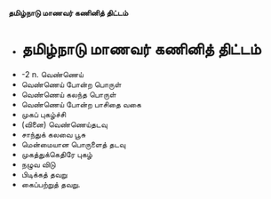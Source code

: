 **தமிழ்நாடு மாணவர் கணினித் திட்டம்**
- # தமிழ்நாடு மாணவர் கணினித் திட்டம்
- -2 n. வெண்ணெய்
- வெண்ணெய் போன்ற பொருள்
- வெண்ணெய் கலந்த பொருள்
- வெண்ணெய் போன்ற பாசிதை வகை
- முகப் புகழ்ச்சி
- (வினை) வெண்ணெய்தடவு
- சாந்துக் கலவை பூசு
- மென்மையான பொருளைத் தடவு
- முகத்துக்கெதிரே புகழ்
- நழுவ விடு
- பிடிக்கத் தவறு
- கைப்பற்றுத் தவறு.

